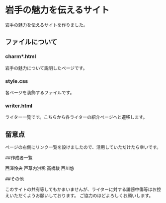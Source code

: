 # 岩手の魅力を伝えるサイト
岩手の魅力を伝えるサイトを作りました。

## ファイルについて

### charm*.html
岩手の魅力について説明したページです。

### style.css
各ページを装飾するファイルです。

### writer.html
ライター一覧です。こちらから各ライターの紹介ページへと遷移します。

## 留意点

ページの右側にリンク一覧を設けましたので、活用していただけたら幸いです。

##作成者一覧

西澤怜央
戸草内洪稀
高橋駿
西川悠

##その他

このサイトの共有等してもかまいませんが、ライターに対する誹謗中傷等はお控えいただくようお願いしております。
ご協力のほどよろしくお願いします。

